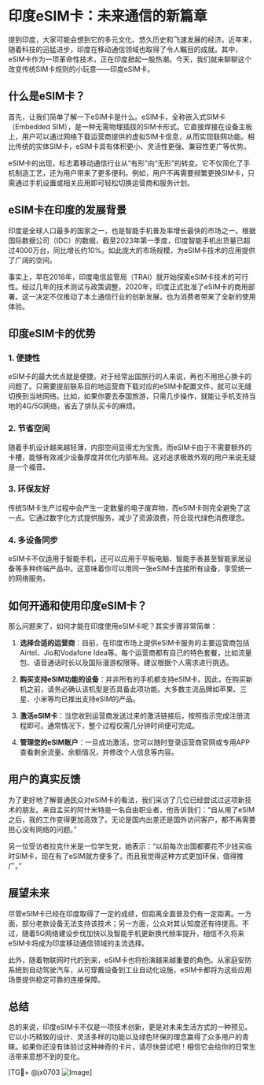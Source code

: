# 印度eSIM卡：未来通信的新篇章

提到印度，大家可能会想到它的多元文化、悠久历史和飞速发展的经济。近年来，随着科技的迅猛进步，印度在移动通信领域也取得了令人瞩目的成就。其中，eSIM卡作为一项革命性技术，正在印度掀起一股热潮。今天，我们就来聊聊这个改变传统SIM卡规则的小玩意——印度eSIM卡。

## 什么是eSIM卡？

首先，让我们简单了解一下eSIM卡是什么。eSIM卡，全称嵌入式SIM卡（Embedded SIM），是一种无需物理插拔的SIM卡形式。它直接焊接在设备主板上，用户可以通过网络下载运营商提供的虚拟SIM卡信息，从而实现联网功能。相比传统的实体SIM卡，eSIM卡具有体积更小、灵活性更强、兼容性更广等优势。

eSIM卡的出现，标志着移动通信行业从“有形”向“无形”的转变。它不仅简化了手机制造工艺，还为用户带来了更多便利。例如，用户不再需要频繁更换SIM卡，只需通过手机设置或相关应用即可轻松切换运营商和服务计划。

## eSIM卡在印度的发展背景

印度是全球人口最多的国家之一，也是智能手机普及率增长最快的市场之一。根据国际数据公司（IDC）的数据，截至2023年第一季度，印度智能手机出货量已超过4000万台，同比增长约10%。如此庞大的市场规模，为eSIM卡技术的应用提供了广阔的空间。

事实上，早在2018年，印度电信监管局（TRAI）就开始探索eSIM卡技术的可行性。经过几年的技术测试与政策调整，2020年，印度正式批准了eSIM卡的商用部署。这一决定不仅推动了本土通信行业的创新发展，也为消费者带来了全新的使用体验。

## 印度eSIM卡的优势

### 1. **便捷性**
   eSIM卡的最大优点就是便捷。对于经常出国旅行的人来说，再也不用担心换卡的问题了。只需要提前联系目的地运营商下载对应的eSIM卡配置文件，就可以无缝切换到当地网络。比如，如果你要去泰国旅游，只需几步操作，就能让手机支持当地的4G/5G网络，省去了排队买卡的麻烦。

### 2. **节省空间**
   随着手机设计越来越轻薄，内部空间显得尤为宝贵。而eSIM卡由于不需要额外的卡槽，能够有效减少设备厚度并优化内部布局。这对追求极致外观的用户来说无疑是一个福音。

### 3. **环保友好**
   传统SIM卡生产过程中会产生一定数量的电子废弃物，而eSIM卡则完全避免了这一点。它通过数字化方式提供服务，减少了资源浪费，符合现代绿色消费理念。

### 4. **多设备同步**
   eSIM卡不仅适用于智能手机，还可以应用于平板电脑、智能手表甚至智能家居设备等多种终端产品中。这意味着你可以用同一张eSIM卡连接所有设备，享受统一的网络服务。

## 如何开通和使用印度eSIM卡？

那么问题来了，如何才能在印度使用eSIM卡呢？其实步骤非常简单：

1. **选择合适的运营商**：目前，在印度市场上提供eSIM卡服务的主要运营商包括Airtel、Jio和Vodafone Idea等。每个运营商都有自己的特色套餐，比如流量包、语音通话时长以及国际漫游权限等。建议根据个人需求进行挑选。

2. **购买支持eSIM功能的设备**：并非所有的手机都支持eSIM卡。因此，在购买新机之前，请务必确认该机型是否具备此项功能。大多数主流品牌如苹果、三星、小米等均已推出支持eSIM的产品。

3. **激活eSIM卡**：当您收到运营商发送过来的激活链接后，按照指示完成注册流程即可。通常情况下，整个过程仅需几分钟时间便可完成。

4. **管理您的eSIM账户**：一旦成功激活，您可以随时登录运营商官网或专用APP查看剩余流量、余额情况，并修改个人信息等内容。

## 用户的真实反馈

为了更好地了解普通民众对eSIM卡的看法，我们采访了几位已经尝试过这项新技术的朋友。来自孟买的阿什米特是一名自由职业者，他告诉我们：“自从用了eSIM之后，我的工作变得更加高效了。无论是国内出差还是国外访问客户，都不再需要担心没有网络的问题。”

另一位受访者拉克什米是一位学生党，她表示：“以前每次出国都要花不少钱买临时SIM卡，现在有了eSIM就方便多了。而且我觉得这种方式更加环保，值得推广。”

## 展望未来

尽管eSIM卡已经在印度取得了一定的成绩，但距离全面普及仍有一定距离。一方面，部分老款设备无法支持该技术；另一方面，公众对其认知度还有待提高。不过，随着5G网络建设步伐加快以及智能手机更新换代频率提升，相信不久将来eSIM卡将成为印度移动通信领域的主流选择。

此外，随着物联网时代的到来，eSIM卡也将扮演越来越重要的角色。从家庭安防系统到自动驾驶汽车，从可穿戴设备到工业自动化设施，eSIM卡都将为这些应用场景提供稳定可靠的连接保障。

## 总结

总的来说，印度eSIM卡不仅是一项技术创新，更是对未来生活方式的一种预见。它以小巧精致的设计、灵活多样的功能以及绿色环保的理念赢得了众多用户的青睐。如果你还没有体验过这种神奇的卡片，请尽快尝试吧！相信它会给你的日常生活带来意想不到的变化。

[TG💪+ @jx0703 ![Image](https://github.com/user-attachments/assets/dbca1d08-cadb-493c-b0ec-ad6f7a83f270)]